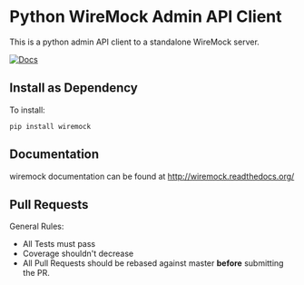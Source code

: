 Python WireMock Admin API Client
================================

This is a python admin API client to a standalone WireMock server.

[![Docs](https://img.shields.io/badge/docs-latest-brightgreen.svg)](http://wiremock.readthedocs.org/)


Install as Dependency
--------------------

To install:

    pip install wiremock


Documentation
-------------

wiremock documentation can be found at http://wiremock.readthedocs.org/


Pull Requests
-------------

General Rules:
  - All Tests must pass
  - Coverage shouldn't decrease
  - All Pull Requests should be rebased against master **before** submitting the PR.